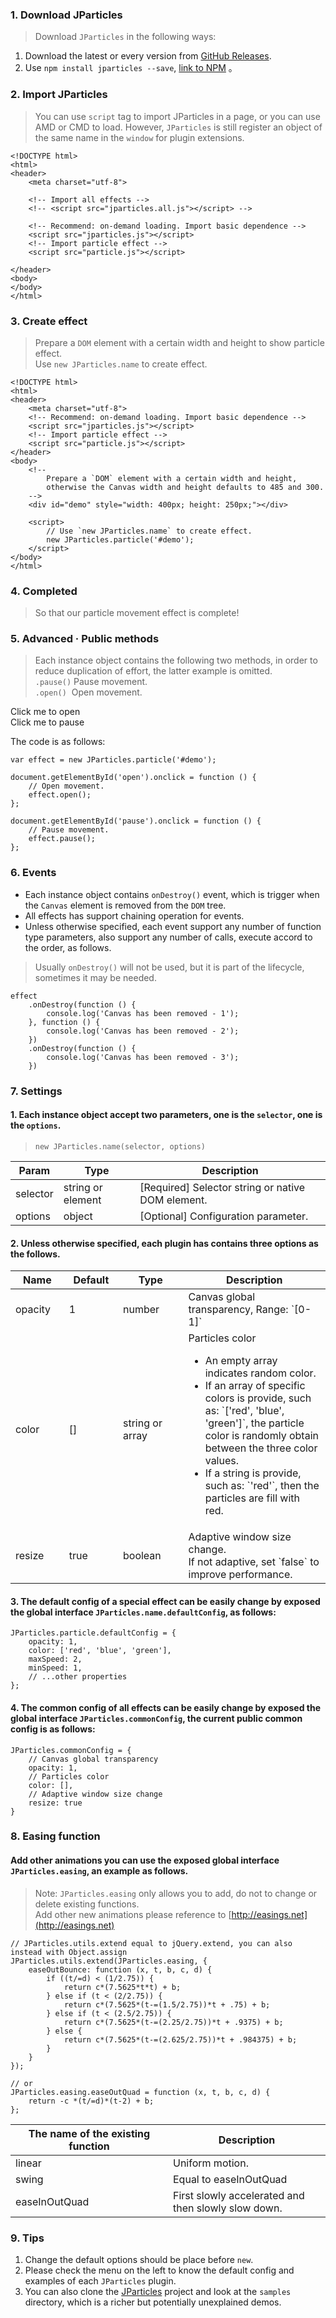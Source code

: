 ### 1. Download JParticles
> Download `JParticles` in the following ways:

1. Download the latest or every version from [GitHub Releases](https://github.com/Barrior/JParticles/releases).
1. Use `npm install jparticles --save`, [link to NPM](https://www.npmjs.com/package/jparticles) 。

### 2. Import JParticles
> You can use `script` tag to import JParticles in a page, or you can use AMD or CMD to load. However, `JParticles` is still register an object of the same name in the `window` for plugin extensions.

	<!DOCTYPE html>
	<html>
	<header>
	    <meta charset="utf-8">

	    <!-- Import all effects -->
	    <!-- <script src="jparticles.all.js"></script> -->

	    <!-- Recommend: on-demand loading. Import basic dependence -->
	    <script src="jparticles.js"></script>
	    <!-- Import particle effect -->
	    <script src="particle.js"></script>

	</header>
	<body>
	</body>
	</html>

### 3. Create effect
> Prepare a `DOM` element with a certain width and height to show particle effect.<br/>
> Use `new JParticles.name` to create effect.

	<!DOCTYPE html>
	<html>
	<header>
	    <meta charset="utf-8">
	    <!-- Recommend: on-demand loading. Import basic dependence -->
	    <script src="jparticles.js"></script>
	    <!-- Import particle effect -->
	    <script src="particle.js"></script>
	</header>
	<body>
	    <!-- 
			Prepare a `DOM` element with a certain width and height, 
			otherwise the Canvas width and height defaults to 485 and 300.
		-->
	    <div id="demo" style="width: 400px; height: 250px;"></div>
	
	    <script>
	        // Use `new JParticles.name` to create effect.
	        new JParticles.particle('#demo');
	    </script>
	</body>
	</html>

### 4. Completed
> So that our particle movement effect is complete!

<div class="instance">
    <div class="demo"></div>
</div>

### 5. Advanced · Public methods
> Each instance object contains the following two methods, in order to reduce duplication of effort, the latter example is omitted.<br/>
> `.pause()` Pause movement. <br/>
> `.open()`  &nbsp;Open movement.

<div class="instance-ctrl">
	<div class="btn btn-success open">Click me to open</div>
	<div class="btn btn-success pause">Click me to pause</div>
</div>

The code is as follows:

    var effect = new JParticles.particle('#demo');

    document.getElementById('open').onclick = function () {
        // Open movement.
        effect.open();
    };

    document.getElementById('pause').onclick = function () {
        // Pause movement.
        effect.pause();
    };


### 6. Events
- Each instance object contains `onDestroy()` event, which is trigger when the `Canvas` element is removed from the `DOM` tree.
- All effects has support chaining operation for events.
- Unless otherwise specified, each event support any number of function type parameters, also support any number of calls, execute accord to the order, as follows.
> Usually `onDestroy()` will not be used, but it is part of the lifecycle, sometimes it may be needed.

	effect
		.onDestroy(function () {
			console.log('Canvas has been removed - 1');
		}, function () {
			console.log('Canvas has been removed - 2');
		})
		.onDestroy(function () {
			console.log('Canvas has been removed - 3');
		})

### 7. Settings
#### 1. Each instance object accept two parameters, one is the `selector`, one is the `options`.
> `new JParticles.name(selector, options)`

<table class="table table-bordered-inner table-striped">
    <thead>
        <tr>
            <th>Param</th>
            <th>Type</th>
            <th>Description</th>
        </tr>
    </thead>
    <tbody>
        <tr>
            <td>selector</td>
            <td>string or element</td>
            <td>[Required] Selector string or native DOM element.</td>
        </tr>
        <tr>
            <td>options</td>
            <td>object</td>
            <td>[Optional] Configuration parameter.</td>
        </tr>
    </tbody>
</table>

#### 2. Unless otherwise specified, each plugin has contains three options as the follows.

<table class="table table-bordered-inner table-striped">
    <thead>
        <tr>
            <th width="100">Name</th>
            <th width="100">Default</th>
            <th width="150">Type</th>
            <th width="450">Description</th>
        </tr>
    </thead>
    <tbody>
        <tr>
            <td>opacity</td>
            <td>1</td>
            <td>number</td>
            <td>Canvas global transparency, Range: `[0-1]`</td>
        </tr>
        <tr>
            <td>color</td>
            <td>[]</td>
            <td>string or array</td>
            <td class="module module-api">
                <div>Particles color</div>
                <ul>
                    <li>
                        An empty array indicates random color.
                    </li>
                    <li>
                        If an array of specific colors is provide, such as: `['red', 'blue', 'green']`, the particle color is randomly obtain between the three color values.
                    </li>
                    <li>
                        If a string is provide, such as: `'red'`, then the particles are fill with red.
                    </li>
                </ul>
            </td>
        </tr>
        <tr>
            <td>resize</td>
            <td>true</td>
            <td>boolean</td>
            <td>
				Adaptive window size change.<br>
				If not adaptive, set `false` to improve performance.
			</td>
        </tr>
    </tbody>
</table>

#### 3. The default config of a special effect can be easily change by exposed the global interface `JParticles.name.defaultConfig`, as follows:

	JParticles.particle.defaultConfig = {
	    opacity: 1,
	    color: ['red', 'blue', 'green'],
	    maxSpeed: 2,
	    minSpeed: 1,
	    // ...other properties
	};

#### 4. The common config of all effects can be easily change by exposed the global interface `JParticles.commonConfig`, the current public common config is as follows:

	JParticles.commonConfig = {
	    // Canvas global transparency
	    opacity: 1,
	    // Particles color
	    color: [],
	    // Adaptive window size change
	    resize: true
	}

### 8. Easing function
#### Add other animations you can use the exposed global interface `JParticles.easing`, an example as follows.
> Note: `JParticles.easing` only allows you to add, do not to change or delete existing functions.<br>
> Add other new animations please reference to [http://easings.net](http://easings.net)

	// JParticles.utils.extend equal to jQuery.extend, you can also instead with Object.assign
	JParticles.utils.extend(JParticles.easing, {
        easeOutBounce: function (x, t, b, c, d) {
            if ((t/=d) < (1/2.75)) {
                return c*(7.5625*t*t) + b;
            } else if (t < (2/2.75)) {
                return c*(7.5625*(t-=(1.5/2.75))*t + .75) + b;
            } else if (t < (2.5/2.75)) {
                return c*(7.5625*(t-=(2.25/2.75))*t + .9375) + b;
            } else {
                return c*(7.5625*(t-=(2.625/2.75))*t + .984375) + b;
            }
        }
    });

	// or
	JParticles.easing.easeOutQuad = function (x, t, b, c, d) {
		return -c *(t/=d)*(t-2) + b;
	};

<table class="table table-bordered-inner table-striped">
    <thead>
        <tr>
            <th width="500">The name of the existing function</th>
            <th width="500">Description</th>
        </tr>
    </thead>
    <tbody>
        <tr>
            <td>linear</td>
            <td>Uniform motion.</td>
        </tr>
        <tr>
            <td>swing</td>
            <td>Equal to easeInOutQuad </td>
        </tr>
        <tr>
            <td>easeInOutQuad</td>
            <td>First slowly accelerated and then slowly slow down.</td>
        </tr>
    </tbody>
</table>

### 9. Tips
1. Change the default options should be place before `new`.
1. Please check the menu on the left to know the default config and examples of each `JParticles` plugin.
1. You can also clone the [JParticles](https://github.com/Barrior/JParticles) project and look at the `samples` directory, which is a richer but potentially unexplained demos.